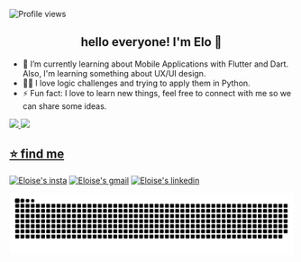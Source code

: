 ![Profile views](https://gpvc.arturio.dev/eloise-takami)
<h2 align="center">hello everyone! I'm Elo 🤟  </h2>

 - 📱 I’m currently learning about Mobile Applications with Flutter and Dart. Also, I'm learning something about UX/UI design.
 - 👩‍💻 I love logic challenges and trying to apply them in Python.
 - ⚡ Fun fact: I love to learn new things, feel free to connect with me so we can share some ideas.
 <div>
  <a href="https://github.com/eloise-takami">
  <img height="180em" src="https://github-readme-stats.vercel.app/api?username=eloise-takami&show_icons=true&theme=synthwave&include_all_commits=true&count_private=true"/>
  <img height="180em" src="https://github-readme-stats.vercel.app/api/top-langs/?username=eloise-takami&layout=compact&langs_count=16&theme=synthwave"/>
</div>
<div style="display: inline_block">
</div>


## ⭐️ find me
 
<a href="https://instagram.com/eloisetakami" target="_blank"><img alt="Eloise's insta" src="https://img.shields.io/badge/-Instagram-%23E4405F?style=for-the-badge&logo=instagram&logoColor=white" target="_blank"></a>
<a href = "mailto:elose.takami@gmail.com"><img alt="Eloise's gmail" src="https://img.shields.io/badge/Gmail-D14836?style=for-the-badge&logo=gmail&logoColor=white" target="_blank"></a>
<a href="https://www.linkedin.com/in/eloisetakami" target="_blank"><img alt="Eloise's linkedin" src="https://img.shields.io/badge/-LinkedIn-%230077B9?style=for-the-badge&logo=linkedin&logoColor=white" target="_blank"></a> 


![Snake animation](https://github.com/eloise-takami/eloise-takami/blob/output/github-contribution-grid-snake.svg)
 
</div>
